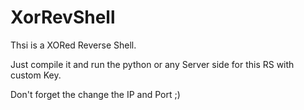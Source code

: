 # XorRevShell
Thsi is a XORed Reverse Shell.

Just compile it and run the python or any Server side for this RS with custom Key.

Don't forget the change the IP and Port ;)
